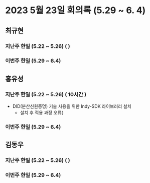 # 2023 5월 23일 회의록 (5.29 ~ 6. 4)

## 최규현

### 지난주 한일 (5.22 ~ 5.26) (   )



### 이번주 한일 (5.29 ~ 6.4) 


## 홍유성

### 지난주 한일 (5.22 ~ 5.26) ( 10시간  )
- DID(분산신원증명) 기술 사용을 위한 Indy-SDK 라이브러리 설치
  - 설치 후 적용 과정 오류(


### 이번주 한일 (5.29 ~ 6.4) 


## 김동우

### 지난주 한일 (5.22 ~ 5.26) (   )



### 이번주 한일 (5.29 ~ 6.4) 

